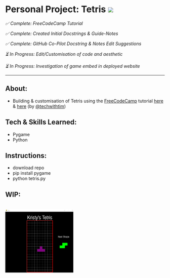<!-- # <img src="https://github.com/Ms-KL/tetris/assets/92511648/a85b2cc5-ea3f-45f6-a80a-a13d671774cb" width="100px" height="100px" /> -->

# Personal Project: Tetris <img src="https://skillicons.dev/icons?i=py" height="25px" />


<p><i>✅ Complete: FreeCodeCamp Tutorial</i></p>
<p><i>✅ Complete: Created Initial Docstrings & Guide-Notes</i></p>
<p><i>✅ Complete: GitHub Co-Pilot Docstring & Notes Edit Suggestions</i></p>
<p><i>⏳ In Progress: Edit/Customisation of code and aesthetic</i></p>
<p><i>⏳ In Progress: Investigation of game embed in deployed website</i></p>

---

## About:

- Building & customisation of Tetris using the [FreeCodeCamp](https://www.freecodecamp.org/) tutorial [here](https://www.youtube.com/watch?v=XGf2GcyHPhc) & [here](https://www.youtube.com/watch?v=zfvxp7PgQ6c) (by [@techwithtim](https://www.youtube.com/channel/UC4JX40jDee_tINbkjycV4Sg))

<!-- - https://www.youtube.com/watch?v=XGf2GcyHPhc&amp;t=9756s
- https://www.youtube.com/watch?v=FfWpgLFMI7w
- https://www.pygame.org/wiki/GettingStarted -->

## Tech & Skills Learned:

- Pygame
- Python

## Instructions:

- download repo
- pip install pygame
- python tetris.py

## WIP:

<br>
<img src="assets/kl-progress-screenshot.png" height="200">
